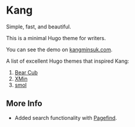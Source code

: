# Kang

Simple, fast, and beautiful.

This is a minimal Hugo theme for writers.

You can see the demo on [kangminsuk.com](https://kangminsuk.com).

A list of excellent Hugo themes that inspired Kang:

1. [Bear Cub](https://github.com/clente/hugo-bearcub)
2. [XMin](https://github.com/yihui/hugo-xmin)
3. [smol](https://github.com/sumnerevans/smol)

## More Info
- Added search functionality with [Pagefind](https://pagefind.app).
